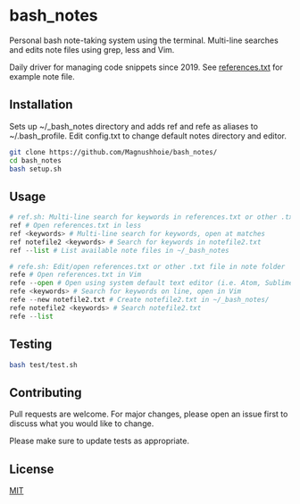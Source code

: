 # bash_notes

Personal bash note-taking system using the terminal. Multi-line searches and edits note files using grep, less and Vim.

Daily driver for managing code snippets since 2019. See [references.txt](references.txt) for example note file.

## Installation

Sets up ~/_bash_notes directory and adds ref and refe as aliases to ~/.bash_profile. Edit config.txt to change default notes directory and editor.

```bash
git clone https://github.com/Magnushhoie/bash_notes/
cd bash_notes
bash setup.sh
```

## Usage

```python
# ref.sh: Multi-line search for keywords in references.txt or other .txt files in ~/_bash_notes/
ref # Open references.txt in less
ref <keywords> # Multi-line search for keywords, open at matches
ref notefile2 <keywords> # Search for keywords in notefile2.txt
ref --list # List available note files in ~/_bash_notes

# refe.sh: Edit/open references.txt or other .txt file in note folder
refe # Open references.txt in Vim
refe --open # Open using system default text editor (i.e. Atom, Sublime, TextEdit etc)
refe <keywords> # Search for keywords on line, open in Vim
refe --new notefile2.txt # Create notefile2.txt in ~/_bash_notes/
refe notefile2 <keywords> # Search notefile2.txt
refe --list
```

## Testing

```bash
bash test/test.sh
```

## Contributing
Pull requests are welcome. For major changes, please open an issue first to discuss what you would like to change.

Please make sure to update tests as appropriate.

## License
[MIT](https://choosealicense.com/licenses/mit/)
